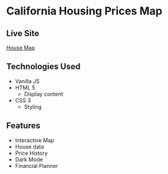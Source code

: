 # California Housing Prices Map

## Live Site
[House Map](#)

## Technologies Used
* Vanilla JS
* HTML 5
  * Display content
* CSS 3
  * Styling
  
## Features
* Interactive Map
* House data
* Price History
* Dark Mode
* Financial Planner
